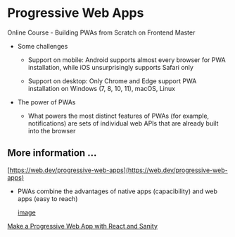# Progressive Web Apps

Online Course - Building PWAs from Scratch on Frontend Master

- Some challenges
  
  - Support on mobile: Android supports almost every browser for PWA installation, while iOS unsurprisingly supports Safari only

  - Support on desktop: Only Chrome and Edge support PWA installation on Windows (7, 8, 10, 11), macOS, Linux 


- The power of PWAs

  - What powers the most distinct features of PWAs (for example, notifications) are sets of individual web APIs that are already built into the browser


## More information ...

[https://web.dev/progressive-web-apps](https://web.dev/progressive-web-apps)

- PWAs combine the advantages of native apps (capacibility) and web apps (easy to reach)
    
    [image]()

[Make a Progressive Web App with React and Sanity](https://www.sanity.io/guides/make-a-pwa-with-react)
